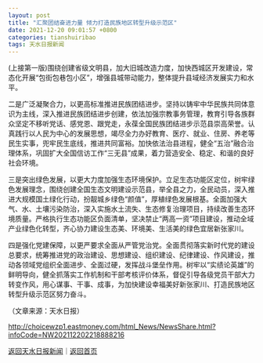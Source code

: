 ```yaml
---
layout: post
title: "汇聚团结奋进力量 倾力打造民族地区转型升级示范区"
date: 2021-12-20 09:01:57 +0800
categories: tianshuiribao
tags: 天水日报新闻
---
```

<p>(上接第一版)围绕创建省级文明县，加大旧城改造力度，加快西城区开发建设，常态化开展“包街包巷包小区”，增强县城带动能力，整体提升县域经济发展实力和水平。</p>
 <p>二是广泛凝聚合力，以更高标准推进民族团结进步。坚持以铸牢中华民族共同体意识为主线，深入推进民族团结进步创建，依法加强宗教事务管理，教育引导各族群众坚定不移听党话、感党恩、跟党走，永葆全国民族团结进步示范县崇高荣誉。认真践行以人民为中心的发展思想，竭尽全力办好教育、医疗、就业、住房、养老等民生实事，兜牢民生底线，推进共同富裕。加快依法治县进程，健全“五治”融合治理体系，巩固扩大全国信访工作“三无县”成果，着力营造安全、稳定、和谐的良好社会环境。</p>
 <p>三是突出绿色发展，以更大力度加强生态环境保护。立足生态功能区定位，树牢绿色发展理念，围绕创建全国生态文明建设示范县，举全县之力，全民动员，深入推进大规模国土绿化行动，扮靓城乡绿色“颜值”，厚植绿色发展根基。全面加强大气、水、土壤污染防治，深入实施水土流失、生态修复治理项目，持续改善生态环境质量。严格执行生态功能区负面清单，坚决禁止“两高一资”项目建设，推动全域产业绿色化转型，齐心协力建设生态美、环境美、生活美的绿色宜居新张家川。</p>
 <p>四是强化党建保障，以更严要求全面从严管党治党。全面贯彻落实新时代党的建设总要求，统筹推进党的政治建设、思想建设、组织建设、纪律建设、作风建设，推动各领域党组织全面进步、全面过硬，发挥战斗堡垒作用。树牢以“实绩论英雄”的鲜明导向，健全抓落实工作机制和干部考核评价体系，督促引导各级党员干部大力转变作风，用心谋事、干事、成事，为加快建设幸福美好新张家川、打造民族地区转型升级示范区努力奋斗。  </p><p class="em_media">（文章来源：天水日报）</p>

<http://choicewzp1.eastmoney.com/html_News/NewsShare.html?infoCode=NW202112202218888216>

[返回天水日报新闻](//finews.withounder.com/category/tianshuiribao.html)｜[返回首页](//finews.withounder.com/)